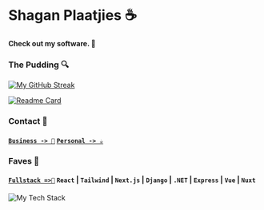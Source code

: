 
# Shagan Plaatjies ☕

#### Check out my software. 👋

### The Pudding 🔍
[![My GitHub Streak](https://streak-stats.demolab.com?user=shgnplaatjies)](https://git.io/streak-stats)

[![Readme Card](https://github-readme-stats.vercel.app/api/pin/?username=shgnplaatjies&repo=github-readme-stats)](https://github.com/anuraghazra/github-readme-stats)

### Contact 💭

#### [`Business -> 💼`](https://www.linkedin.com/in/shaganplaatjies) [`Personal -> ☕`](https://shaganplaatjies.co.za)

### Faves 🤟

#### [`Fullstack =>🚀`](https://shaganplaatjies.co.za) `React`  |  `Tailwind`  |  `Next.js`  |  `Django`  |  `.NET`  |  `Express` |  `Vue` |  `Nuxt`

![My Tech Stack](https://github.com/shgnplaatjies/shgnplaatjies/assets/63879125/96bbd206-d7a5-42c2-b576-fe75ebe02d87)
